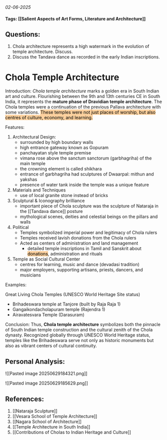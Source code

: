 *02-06-2025*
#### Tags: [[Salient Aspects of Art Forms, Literature and Architecture]]


## Questions:

1. Chola architecture represents a high watermark in the evolution of temple architecture. Discuss. 
2. Discuss the Tandava dance as recorded in the early Indian inscriptions.

# Chola Temple Architecture

Introduction: _Chola temple architecture_ marks a golden era in South Indian art and culture. Flourishing between the 9th and 13th centuries CE in South India, it represents the **mature phase of Dravidian temple architecture**. The Chola temples were a continuation of the previous Pallava architecture with some variations. <mark style="background: #FFB86CA6;">These temples were not just places of worship, but also centres of culture, economy, and learning.</mark>

Features:

1. Architectural Design:
	- surrounded by high boundary walls
	- high entrance gateway known as Gopuram
	- panchayatan style temple premise
	- vimana rose above the sanctum sanctorum (garbhagriha) of the main temple
	- the crowning element is called shikhara
	- entrance of garbhagriha had sculptures of Dwaarpal: mithun and yakshas
	- presence of water tank inside the temple was a unique feature
2. Materials and Techniques
	- use of local granite stone instead of bricks
3. Sculptural & Iconography brilliance
	- important piece of Chola sculpture was the sculpture of Nataraja in the [[Tandava dance]] posture
	- mythological scenes, deities and celestial beings on the pillars and walls
4. Political
	- Temples symbolized imperial power and legitimacy of Chola rulers
	- Temples received lavish donations from the Chola rulers
	- Acted as centers of administration and land management
		- detailed temple inscriptions in Tamil and Sanskrit about <mark style="background: #FFB86CA6;">donations</mark>, administration and rituals
5. Temple as Social Cultural Center
	- centres for learning, music and dance (devadasi tradition)
	- major employers, supporting artisans, priests, dancers, and musicians

Examples:

Great Living Chola Temples (UNESCO World Heritage Site status)
- Brihadeswara temple at Tanjore (built by Raja Raja 1)
- Gangaikondacholapuram temple (Rajendra 1)
- Airavatesvara Temple (Darasuram)

Conclusion: Thus, **Chola temple architecture** symbolizes both the pinnacle of South Indian temple construction and the cultural zenith of the Chola dynasty. Recognized globally through UNESCO World Heritage status, temples like the Brihadeswara serve not only as historic monuments but also as vibrant centers of cultural continuity. 


## Personal Analysis:

![[Pasted image 20250629184321.png]]

![[Pasted image 20250629185629.png]]

## References:

1. [[Nataraja Sculpture]]
2. [[Vesara School of Temple Architecture]]
3. [[Nagara School of Architecture]]
4. [[Temple Architecture in South India]]
5. [[Contributions of Cholas to Indian Heritage and Culture]]